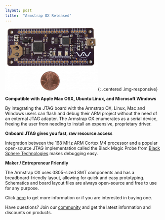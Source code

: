 ```yaml
---
layout: post
title:  "Armstrap OX Released"
---
```

![armstrap ox](/img/posts/2013/05/armstrap-ox-rectangle-penny.png){: .centered .img-responsive}

**Compatible with Apple Mac OSX, Ubuntu Linux, and Microsoft Windows**

By integrating the JTAG board with the Armstrap OX, Linux, Mac and Windows users can flash and debug their ARM project without the need of an external JTAG adapter.  The Armstrap OX enumerates as a serial device, freeing the user from needing to install an expensive, proprietary driver.

**Onboard JTAG gives you fast, raw resource access**

Integration between the 168 MHz ARM Cortex M4 processor and a popular open-source JTAG implementation called the Black Magic Probe from [Black Sphere Technologies][1] makes debugging easy.

**Maker / Entrepreneur Friendly**

The Armstrap OX uses 0805-sized SMT components and has a breadboard-friendly layout, allowing for quick and easy prototyping.  Schematics and board layout files are always open-source and free to use for any purpose.

Click [here][2] to get more information or if you are interested in buying one.

Have questions?  Join our [community][3] and get the latest information and discounts on products.

[1]: http://www.blacksphere.co.nz/main/blackmagic
[2]: /eagle
[3]: community.armstrap.org
